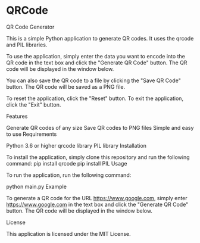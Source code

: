 # QRCode

QR Code Generator

This is a simple Python application to generate QR codes. It uses the qrcode and PIL libraries.

To use the application, simply enter the data you want to encode into the QR code in the text box and click the "Generate QR Code" button. The QR code will be displayed in the window below.

You can also save the QR code to a file by clicking the "Save QR Code" button. The QR code will be saved as a PNG file.

To reset the application, click the "Reset" button. To exit the application, click the "Exit" button.

Features

Generate QR codes of any size
Save QR codes to PNG files
Simple and easy to use
Requirements

Python 3.6 or higher
qrcode library
PIL library
Installation

To install the application, simply clone this repository and run the following command:
pip install qrcode
pip install PIL
Usage

To run the application, run the following command:

python main.py
Example

To generate a QR code for the URL https://www.google.com, simply enter https://www.google.com in the text box and click the "Generate QR Code" button. The QR code will be displayed in the window below.

License

This application is licensed under the MIT License.
